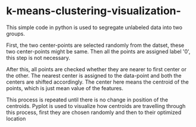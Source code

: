 # k-means-clustering-visualization-
This simple code in python is used to segregate unlabeled data into two groups. 

  First, the two center-points are selected randomly from the datset, these two center-points might be same. Then all the points are assigned label '0', this step is not necessary.

  After this, all points are checked whether they are nearer to first center or the other. The nearest center is assigned to the data-point and both the centers are shifted accordingly. The center here means the centroid of the points, which is just mean value of the features.

  This process is repeated until there is no change in position of the centroids. Pyplot is used to visualize how centroids are travelling through this process, first they are chosen randomly and then to their optimized location
